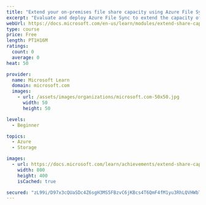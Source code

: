 ```yaml
---
title: "Extend your on-premises file share capacity using Azure File Sync"
excerpt: "Evaluate and deploy Azure File Sync to extend the capacity of your on-premises file share."
webUrl: https://docs.microsoft.com/en-us/learn/modules/extend-share-capacity-with-azure-file-sync/
type: course
price: Free
length: PT1H16M
ratings:
  count: 0
  average: 0
heat: 50

provider:
  name: Microsoft Learn
  domain: microsoft.com
  images:
    - url: /assets/images/organizations/microsoft.com-50x50.jpg
      width: 50
      height: 50

levels:
  - Beginner

topics:
  - Azure
  - Storage

images:
  - url: https://docs.microsoft.com/learn/achievements/extend-share-capacity-with-azure-file-sync-social.png
    width: 800
    height: 400
    isCached: true

secured: "zL99i/D97x3cQUaSDc4Z6sgH3MS5FBzvC6jKBcs4T6QmF4fM1yu3RhLQVHWbT7Zp2Cd1+0kWP5QNIv+3Kb3nHo4E2ZPfHXM7Q9fa3ORNzA2SwUrqXMJWPoO4cUFFfAb6Uh4YEyZpx0kCvKr6jWiwMLzPWtF3JE1tr/4XRf3Ew9TU6EsBbO2wAmYhbvssSG1GyxskR0nmLLWF9PM2BjXOidIqIgUQ8czQs98+E1LC32WFyPWKNO2QtSKBZ/nK08sphSkm54Ecf00AekQ60QZUmqKfsX+a4PKRlMGVvS+nEnYmzjfGHHMfDEOSWHhE4m7FVQwzCOz2JEwXtmj8o5XuMNa8IiO+bvhGtAsm7ef5NsXZ+/9vMWVI6OG1PcyJ9eDHnnNcJItdvRp/8o6IxKxd5ivDSHj/b+tKIiPoHGS+0i8=;dBtGJTnc+lX8ZfNyb6CCkg=="
---
```


